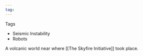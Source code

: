 ```yaml
---
tag:
---
```

Tags

- Seismic Instability
- Robots

A volcanic world near where [[The Skyfire Initiative]] took place.